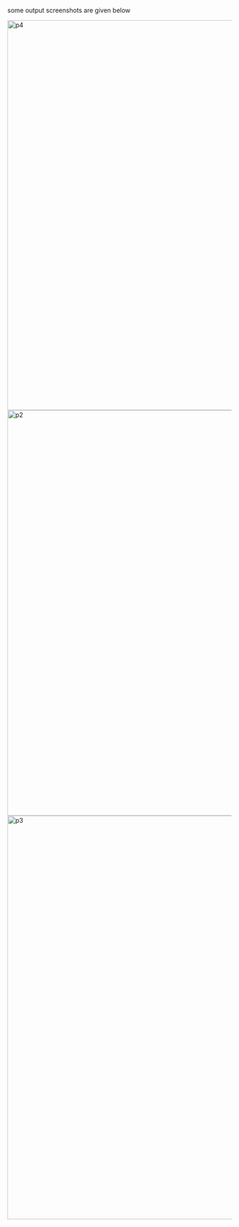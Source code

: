 some output screenshots are given below

<img width="875" alt="p4" src="https://user-images.githubusercontent.com/93401503/142976388-31e17c24-c62f-48d2-a57c-ee3a46c9b652.PNG">
<img width="910" alt="p2" src="https://user-images.githubusercontent.com/93401503/142976399-6a02614d-ea0c-4131-a253-8f7cbc862b0d.PNG">
<img width="906" alt="p3" src="https://user-images.githubusercontent.com/93401503/142976393-d6a39099-ddd4-41ff-b5b4-384c6e75070a.PNG">


